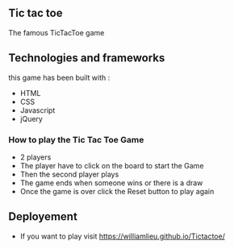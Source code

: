 ## Tic tac toe
The famous TicTacToe game 


## Technologies and frameworks 
this game has been built with :
- HTML
- CSS
- Javascript
- jQuery

### How to play the Tic Tac Toe Game

- 2 players
- The player have to click on the board to start the Game
- Then the second player plays
- The game ends when someone wins or there is a draw
- Once the game is over click the Reset button to play again

## Deployement

- If you want to play visit https://williamlieu.github.io/Tictactoe/
